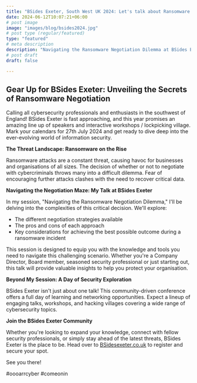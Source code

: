 ```yaml
---
title: "BSides Exeter, South West UK 2024: Let's talk about Ransomware Negotiation"
date: 2024-06-12T10:07:21+06:00
# post image
image: "images/blog/bsides2024.jpg"
# post type (regular/featured)
type: "featured"
# meta description
description: "Navigating the Ransomware Negotiation Dilemma at BSides Exeter 2024"
# post draft
draft: false

---
```


## Gear Up for BSides Exeter: Unveiling the Secrets of Ransomware Negotiation

Calling all cybersecurity professionals and enthusiasts in the southwest of England! BSides Exeter is fast approaching, and this year promises an amazing line up of speakers and interactive workshops / lockpicking village. Mark your calendars for 27th July 2024 and get ready to dive deep into the ever-evolving world of information security.

**The Threat Landscape: Ransomware on the Rise**

Ransomware attacks are a constant threat, causing havoc for businesses and organisations of all sizes. The decision of whether or not to negotiate with cybercriminals throws many into a difficult dilemma. Fear of encouraging further attacks clashes with the need to recover critical data.

**Navigating the Negotiation Maze: My Talk at BSides Exeter**

In my session, "Navigating the Ransomware Negotiation Dilemma," I'll be delving into the complexities of this critical decision. We'll explore:

* The different negotiation strategies available
* The pros and cons of each approach
* Key considerations for achieving the best possible outcome during a ransomware incident

This session is designed to equip you with the knowledge and tools you need to navigate this challenging scenario. Whether you're a Company Director, Board member, seasoned security professional or just starting out, this talk will provide valuable insights to help you protect your organisation.

**Beyond My Session: A Day of Security Exploration**

BSides Exeter isn't just about one talk! This community-driven conference offers a full day of learning and networking opportunities. Expect a lineup of engaging talks, workshops, and hacking villages covering a wide range of cybersecurity topics. 

**Join the BSides Exeter Community**

Whether you're looking to expand your knowledge, connect with fellow security professionals, or simply stay ahead of the latest threats, BSides Exeter is the place to be. Head over to [BSidesexeter.co.uk](https://BSidesexeter.co.uk) to register and secure your spot. 

See you there!

#oooarrcyber #comeonin
